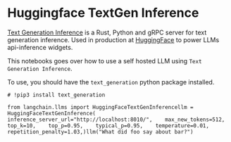 Huggingface TextGen Inference
=============================

[Text Generation Inference](https://github.com/huggingface/text-generation-inference) is a Rust, Python and gRPC server for text generation inference. Used in production at [HuggingFace](https://huggingface.co/) to power LLMs api-inference widgets.

This notebooks goes over how to use a self hosted LLM using `Text Generation Inference`.

To use, you should have the `text_generation` python package installed.

    # !pip3 install text_generation

    from langchain.llms import HuggingFaceTextGenInferencellm = HuggingFaceTextGenInference(    inference_server_url="http://localhost:8010/",    max_new_tokens=512,    top_k=10,    top_p=0.95,    typical_p=0.95,    temperature=0.01,    repetition_penalty=1.03,)llm("What did foo say about bar?")